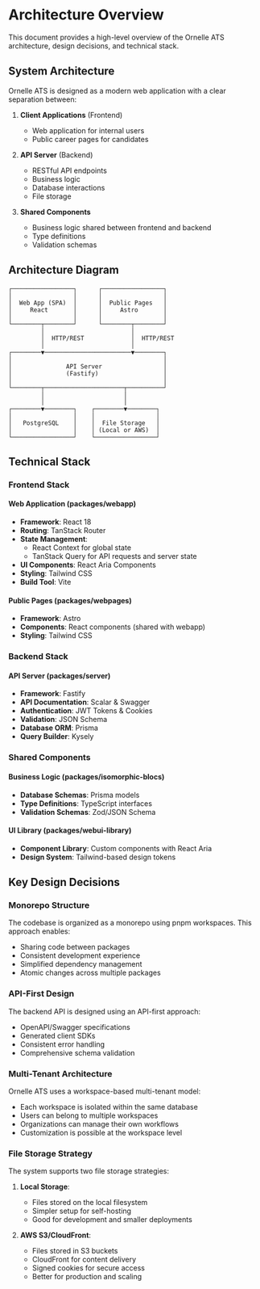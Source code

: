 # Architecture Overview

This document provides a high-level overview of the Ornelle ATS architecture, design decisions, and technical stack.

## System Architecture

Ornelle ATS is designed as a modern web application with a clear separation between:

1. **Client Applications** (Frontend)
   - Web application for internal users
   - Public career pages for candidates

2. **API Server** (Backend)
   - RESTful API endpoints
   - Business logic
   - Database interactions
   - File storage

3. **Shared Components**
   - Business logic shared between frontend and backend
   - Type definitions
   - Validation schemas

## Architecture Diagram

```
┌─────────────────┐      ┌─────────────────┐
│                 │      │                 │
│  Web App (SPA)  │      │  Public Pages   │
│     React       │      │     Astro       │
│                 │      │                 │
└────────┬────────┘      └────────┬────────┘
         │                        │
         │  HTTP/REST             │  HTTP/REST
         │                        │
┌────────▼────────────────────────▼────────┐
│                                          │
│               API Server                 │
│               (Fastify)                  │
│                                          │
└────────┬──────────────────────┬──────────┘
         │                      │
         │                      │
┌────────▼────────┐    ┌────────▼────────┐
│                 │    │                 │
│   PostgreSQL    │    │  File Storage   │
│                 │    │ (Local or AWS)  │
└─────────────────┘    └─────────────────┘
```

## Technical Stack

### Frontend Stack

#### Web Application (packages/webapp)
- **Framework**: React 18
- **Routing**: TanStack Router
- **State Management**: 
  - React Context for global state
  - TanStack Query for API requests and server state
- **UI Components**: React Aria Components
- **Styling**: Tailwind CSS
- **Build Tool**: Vite

#### Public Pages (packages/webpages)
- **Framework**: Astro
- **Components**: React components (shared with webapp)
- **Styling**: Tailwind CSS

### Backend Stack

#### API Server (packages/server)
- **Framework**: Fastify
- **API Documentation**: Scalar & Swagger
- **Authentication**: JWT Tokens & Cookies
- **Validation**: JSON Schema
- **Database ORM**: Prisma
- **Query Builder**: Kysely

### Shared Components

#### Business Logic (packages/isomorphic-blocs)
- **Database Schemas**: Prisma models
- **Type Definitions**: TypeScript interfaces
- **Validation Schemas**: Zod/JSON Schema

#### UI Library (packages/webui-library)
- **Component Library**: Custom components with React Aria
- **Design System**: Tailwind-based design tokens

## Key Design Decisions

### Monorepo Structure

The codebase is organized as a monorepo using pnpm workspaces. This approach enables:
- Sharing code between packages
- Consistent development experience
- Simplified dependency management
- Atomic changes across multiple packages

### API-First Design

The backend API is designed using an API-first approach:
- OpenAPI/Swagger specifications
- Generated client SDKs
- Consistent error handling
- Comprehensive schema validation

### Multi-Tenant Architecture

Ornelle ATS uses a workspace-based multi-tenant model:
- Each workspace is isolated within the same database
- Users can belong to multiple workspaces
- Organizations can manage their own workflows
- Customization is possible at the workspace level

### File Storage Strategy

The system supports two file storage strategies:

1. **Local Storage**:
   - Files stored on the local filesystem
   - Simpler setup for self-hosting
   - Good for development and smaller deployments

2. **AWS S3/CloudFront**:
   - Files stored in S3 buckets
   - CloudFront for content delivery
   - Signed cookies for secure access
   - Better for production and scaling


